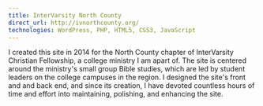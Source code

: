 ```yaml
---
title: InterVarsity North County
direct_url: http://ivnorthcounty.org/
technologies: WordPress, PHP, HTML5, CSS3, JavaScript
---
```


I created this site in 2014 for the North County chapter of InterVarsity
Christian Fellowship, a college ministry I am apart of. The site is centered
around the ministry's small group Bible studies, which are led by student
leaders on the college campuses in the region. I designed the site's front and
and back end, and since its creation, I have devoted countless hours of time and
effort into maintaining, polishing, and enhancing the site.
